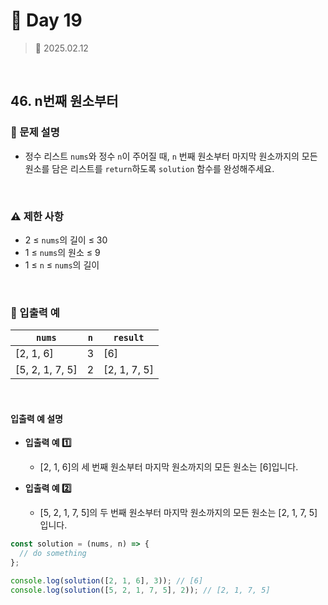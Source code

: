 # 🌻 Day 19

> 📅 2025.02.12

<br>

## 46. n번째 원소부터

### 📍 문제 설명

- 정수 리스트 `nums`와 정수 `n`이 주어질 때, `n` 번째 원소부터 마지막 원소까지의 모든 원소를 담은 리스트를 `return`하도록 `solution` 함수를 완성해주세요.

<br>

### ⚠️ 제한 사항

- 2 ≤ `nums`의 길이 ≤ 30
- 1 ≤ `nums`의 원소 ≤ 9
- 1 ≤ `n` ≤ `nums`의 길이

<br>

### 👀 입출력 예

| `nums`          | `n` | `result`     |
| --------------- | --- | ------------ |
| [2, 1, 6]       | 3   | [6]          |
| [5, 2, 1, 7, 5] | 2   | [2, 1, 7, 5] |

<br>

#### 입출력 예 설명

- **입출력 예 1️⃣**

  - [2, 1, 6]의 세 번째 원소부터 마지막 원소까지의 모든 원소는 [6]입니다.

- **입출력 예 2️⃣**

  - [5, 2, 1, 7, 5]의 두 번째 원소부터 마지막 원소까지의 모든 원소는 [2, 1, 7, 5]입니다.

```javascript
const solution = (nums, n) => {
  // do something
};

console.log(solution([2, 1, 6], 3)); // [6]
console.log(solution([5, 2, 1, 7, 5], 2)); // [2, 1, 7, 5]
```
